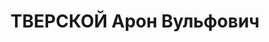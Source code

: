 ---
title: ТВЕРСКОЙ Арон Вульфович
description: 'Род. в 1897, Киевская обл., м. Ротмистровка, еврей, член ВКП(б) с 1919
  по 1937. Проживал: г. Харьков, ул. Пушкинская, 49 - 48. Директор Горпищеторга

  Арестован УНКВД по Харьков.обл 10.09.1937. Обв. по ст. 54-7, 8, 11 УК УССР. Приговор:
  ВК ВС СССР, 05.12.1937 – ВМН с конфискацией имущества. Расстрелян 06.12.1937, г.Харьков.

  Реабилитирован ВК ВС СССР 15.03.1957'
---